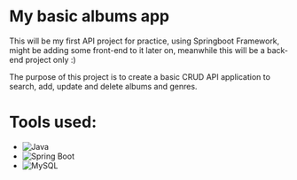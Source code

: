 # My basic albums app

This will be my first API project for practice, using Springboot Framework, might be adding some front-end to it later on, meanwhile this will be a back-end project only :)

The purpose of this project is to create a basic CRUD API application to search, add, update and delete albums and genres.

# Tools used:

- ![Java](https://img.shields.io/badge/java-%23ED8B00.svg?style=for-the-badge&logo=openjdk&logoColor=white)
- ![Spring Boot](https://img.shields.io/badge/Spring_Boot-100000?style=for-the-badge&logo=Springboot&logoColor=6DB33F&labelColor=FEFEFF&color=6DB33F)
- ![MySQL](https://img.shields.io/badge/mysql-4479A1.svg?style=for-the-badge&logo=mysql&logoColor=white)